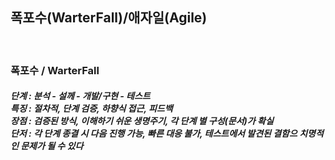 <h2> 폭포수(WarterFall)/애자일(Agile) </h2>
<br>

<h3>폭포수 / WarterFall</h3>
<h5>단계 : 분석 - 설께 - 개발/구현 - 테스트
<br>
특징 : 절차적, 단계 검증, 하향식 접근, 피드백
<br>
장점 : 검증된 방식, 이해하기 쉬운 생명주기, 각 단계 별 구성(문서)가 확실
<br>
단저 : 각 단계 종결 시 다음 진행 가능, 빠른 대응 불가, 테스트에서 발견된 결함으 치명적인 문제가 될 수 있다
</h5>

<div align="center">
</div>
<br>

